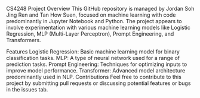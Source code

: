 CS4248 Project
Overview
This GitHub repository is managed by Jordan Soh Jing Ren and Tan How Suen, focused on machine learning with code predominantly in Jupyter Notebook and Python. The project appears to involve experimentation with various machine learning models like Logistic Regression, MLP (Multi-Layer Perceptron), Prompt Engineering, and Transformers.

Features
Logistic Regression: Basic machine learning model for binary classification tasks.
MLP: A type of neural network used for a range of prediction tasks.
Prompt Engineering: Techniques for optimizing inputs to improve model performance.
Transformer: Advanced model architecture predominantly used in NLP.
Contributions
Feel free to contribute to this project by submitting pull requests or discussing potential features or bugs in the issues tab.
